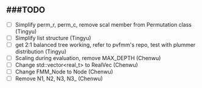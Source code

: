 ###TODO
-------------

- [ ] Simplify perm_r, perm_c, remove scal member from Permutation class (Tingyu)
- [ ] Simplify list structure (Tingyu)
- [ ] get 2:1 balanced tree working, refer to pvfmm's repo, test with plummer distribution (Tingyu)
- [ ] Scaling during evaluation, remove MAX_DEPTH (Chenwu)
- [ ] Change std::vector<real_t> to RealVec (Chenwu)
- [ ] Change FMM_Node to Node (Chenwu)
- [ ] Remove N1, N2, N3, N3_ (Chenwu)